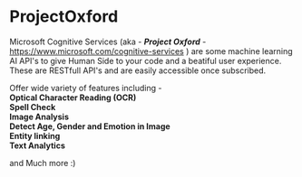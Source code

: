 # ProjectOxford
Microsoft Cognitive Services (aka -  <b><i>Project Oxford</b></i> - https://www.microsoft.com/cognitive-services ) are some machine learning AI API's to give Human Side to your code and a beatiful user experience. These are RESTfull API's and are easily accessible once subscribed.

Offer wide variety of features including -<br />
<b>Optical Character Reading (OCR)<br />
Spell Check<br />
Image Analysis<br />
Detect Age, Gender and Emotion in Image<br />
Entity linking<br />
Text Analytics<br /></b>

and Much more :)
